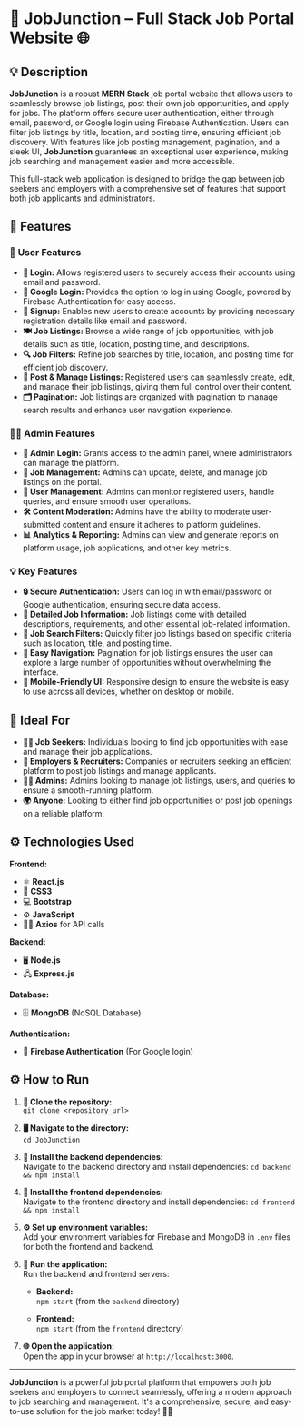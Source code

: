# 💼 **JobJunction – Full Stack Job Portal Website** 🌐

## 💡 **Description**

**JobJunction** is a robust **MERN Stack** job portal website that allows users to seamlessly browse job listings, post their own job opportunities, and apply for jobs. The platform offers secure user authentication, either through email, password, or Google login using Firebase Authentication. Users can filter job listings by title, location, and posting time, ensuring efficient job discovery. With features like job posting management, pagination, and a sleek UI, **JobJunction** guarantees an exceptional user experience, making job searching and management easier and more accessible.

This full-stack web application is designed to bridge the gap between job seekers and employers with a comprehensive set of features that support both job applicants and administrators.

## 🚀 **Features**

### 👤 **User Features**
* **🔑 Login:** Allows registered users to securely access their accounts using email and password.
* **📧 Google Login:** Provides the option to log in using Google, powered by Firebase Authentication for easy access.
* **📝 Signup:** Enables new users to create accounts by providing necessary registration details like email and password.
* **🍽️ Job Listings:** Browse a wide range of job opportunities, with job details such as title, location, posting time, and descriptions.
* **🔍 Job Filters:** Refine job searches by title, location, and posting time for efficient job discovery.
* **💼 Post & Manage Listings:** Registered users can seamlessly create, edit, and manage their job listings, giving them full control over their content.
* **🗂️ Pagination:** Job listings are organized with pagination to manage search results and enhance user navigation experience.

### 🧑‍💼 **Admin Features**
* **🔑 Admin Login:** Grants access to the admin panel, where administrators can manage the platform.
* **📝 Job Management:** Admins can update, delete, and manage job listings on the portal.
* **👥 User Management:** Admins can monitor registered users, handle queries, and ensure smooth user operations.
* **🛠️ Content Moderation:** Admins have the ability to moderate user-submitted content and ensure it adheres to platform guidelines.
* **📊 Analytics & Reporting:** Admins can view and generate reports on platform usage, job applications, and other key metrics.

### 💡 **Key Features**
* **🔒 Secure Authentication:** Users can log in with email/password or Google authentication, ensuring secure data access.
* **📑 Detailed Job Information:** Job listings come with detailed descriptions, requirements, and other essential job-related information.
* **🎯 Job Search Filters:** Quickly filter job listings based on specific criteria such as location, title, and posting time.
* **🧭 Easy Navigation:** Pagination for job listings ensures the user can explore a large number of opportunities without overwhelming the interface.
* **📱 Mobile-Friendly UI:** Responsive design to ensure the website is easy to use across all devices, whether on desktop or mobile.

## 🎯 **Ideal For**

* **👨‍💼 Job Seekers:** Individuals looking to find job opportunities with ease and manage their job applications.
* **🏢 Employers & Recruiters:** Companies or recruiters seeking an efficient platform to post job listings and manage applicants.
* **🧑‍💼 Admins:** Admins looking to manage job listings, users, and queries to ensure a smooth-running platform.
* **🌍 Anyone:** Looking to either find job opportunities or post job openings on a reliable platform.

## ⚙️ **Technologies Used**

**Frontend:**  
* ⚛️ **React.js**  
* 🎨 **CSS3**  
* 💻 **Bootstrap**  
* ⚙️ **JavaScript**  
* 🧑‍💻 **Axios** for API calls

**Backend:**  
* 🖥️ **Node.js**  
* 🖧 **Express.js**  

**Database:**  
* 🗄️ **MongoDB** (NoSQL Database)

**Authentication:**  
* 🔐 **Firebase Authentication** (For Google login)

## ⚙️ **How to Run**

1. **📂 Clone the repository:**  
   `git clone <repository_url>`

2. **🖥️ Navigate to the directory:**  
   `cd JobJunction`

3. **🔧 Install the backend dependencies:**  
   Navigate to the backend directory and install dependencies:
   `cd backend && npm install`

4. **🔧 Install the frontend dependencies:**  
   Navigate to the frontend directory and install dependencies:
   `cd frontend && npm install`

5. **⚙️ Set up environment variables:**  
   Add your environment variables for Firebase and MongoDB in `.env` files for both the frontend and backend.

6. **🚀 Run the application:**  
   Run the backend and frontend servers:

   - **Backend:**  
     `npm start` (from the `backend` directory)

   - **Frontend:**  
     `npm start` (from the `frontend` directory)

7. **🌐 Open the application:**  
   Open the app in your browser at `http://localhost:3000`.

---

**JobJunction** is a powerful job portal platform that empowers both job seekers and employers to connect seamlessly, offering a modern approach to job searching and management. It's a comprehensive, secure, and easy-to-use solution for the job market today! 💼🚀


